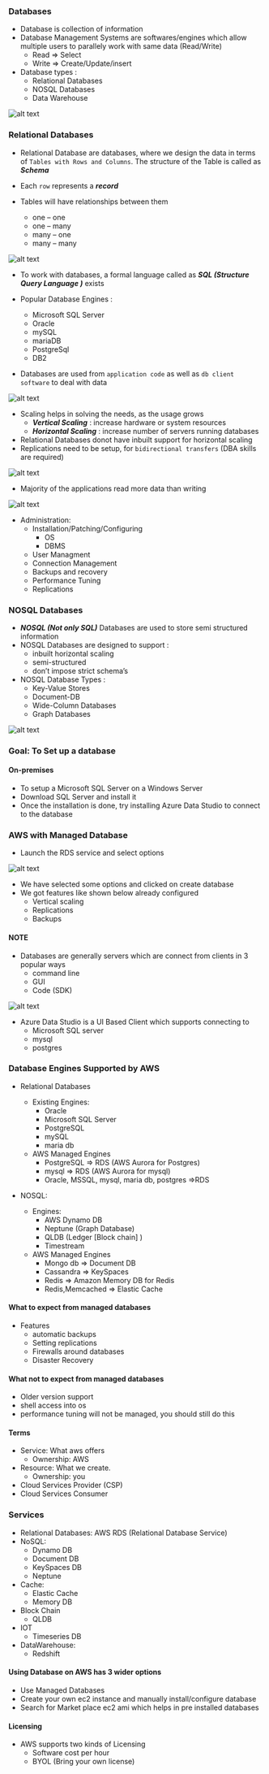 ### Databases

* Database is collection of information
* Database Management Systems are softwares/engines which allow multiple users to parallely work with same data (Read/Write)
    * Read => Select
    * Write => Create/Update/insert
* Database types :
    * Relational Databases
    * NOSQL Databases
    * Data Warehouse

![alt text](shots/1.PNG)

### Relational Databases

* Relational Database are databases, where we design the data in terms of `Tables with Rows and Columns`. The structure of the Table is called as _**Schema**_

* Each `row` represents a _**record**_
* Tables will have relationships between them
    * one – one
    * one – many
    * many – one
    * many – many

![alt text](shots/2.PNG)

* To work with databases, a formal language called as _**SQL (Structure Query Language )**_ exists
* Popular Database Engines :
    * Microsoft SQL Server
    * Oracle
    * mySQL
    * mariaDB
    * PostgreSql
    * DB2

* Databases are used from `application code` as well as `db client software` to deal with data

![alt text](shots/3.PNG)

* Scaling helps in solving the needs, as the usage grows
    * _**Vertical Scaling**_ : increase hardware or system resources
    * _**Horizontal Scaling**_ : increase number of servers running databases
* Relational Databases donot have inbuilt support for horizontal scaling
* Replications need to be setup, for `bidirectional transfers` (DBA skills are required)

![alt text](shots/4.PNG)

* Majority of the applications read more data than writing

![alt text](shots/5.PNG)

* Administration:
    * Installation/Patching/Configuring
        * OS
        * DBMS
    * User Managment
    * Connection Management
    * Backups and recovery
    * Performance Tuning
    * Replications

### NOSQL Databases

* _**NOSQL (Not only SQL)**_ Databases are used to store semi structured information
* NOSQL Databases are designed to support :
    * inbuilt horizontal scaling
    * semi-structured
    * don’t impose strict schema’s
* NOSQL Database Types :
    * Key-Value Stores
    * Document-DB
    * Wide-Column Databases
    * Graph Databases

![alt text](shots/6.PNG)

### Goal: To Set up a database

#### On-premises

* To setup a Microsoft SQL Server on a Windows Server
* Download SQL Server and install it
* Once the installation is done, try installing Azure Data Studio to connect to the database

### AWS with Managed Database

* Launch the RDS service and select options

![alt text](shots/7.PNG)

* We have selected some options and clicked on create database
* We got features like shown below already configured
    * Vertical scaling
    * Replications
    * Backups

#### NOTE

* Databases are generally servers which are connect from clients in 3 popular ways
    * command line
    * GUI
    * Code (SDK)

![alt text](shots/8.PNG)

* Azure Data Studio is a UI Based Client which supports connecting to
    * Microsoft SQL server
    * mysql
    * postgres

### Database Engines Supported by AWS

* Relational Databases
    * Existing Engines:
        * Oracle
        * Microsoft SQL Server
        * PostgreSQL
        * mySQL
        * maria db
    * AWS Managed Engines
        * PostgreSQL => RDS (AWS Aurora for Postgres)
        * mysql => RDS (AWS Aurora for mysql)
        * Oracle, MSSQL, mysql, maria db, postgres =>RDS

* NOSQL:
    * Engines:
        * AWS Dynamo DB
        * Neptune (Graph Database)
        * QLDB (Ledger [Block chain] )
        * Timestream
    * AWS Managed Engines
        * Mongo db => Document DB
        * Cassandra => KeySpaces
        * Redis => Amazon Memory DB for Redis
        * Redis,Memcached => Elastic Cache

#### What to expect from managed databases

* Features
    * automatic backups
    * Setting replications
    * Firewalls around databases
    * Disaster Recovery

#### What not to expect from managed databases

* Older version support
* shell access into os
* performance tuning will not be managed, you should still do this

#### Terms

* Service: What aws offers
    * Ownership: AWS
* Resource: What we create.
    * Ownership: you
* Cloud Services Provider (CSP)
* Cloud Services Consumer

### Services

* Relational Databases: AWS RDS (Relational Database Service)
* NoSQL:
    * Dynamo DB
    * Document DB
    * KeySpaces DB
    * Neptune
* Cache:
    * Elastic Cache
    * Memory DB
* Block Chain
    * QLDB
* IOT
    * Timeseries DB
* DataWarehouse:
    * Redshift

#### Using Database on AWS has 3 wider options

* Use Managed Databases
* Create your own ec2 instance and manually install/configure database
* Search for Market place ec2 ami which helps in pre installed databases

#### Licensing

* AWS supports two kinds of Licensing
    * Software cost per hour
    * BYOL (Bring your own license)

### 
